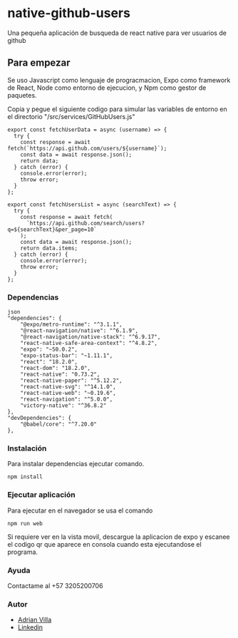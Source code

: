 # native-github-users

Una pequeña aplicación de busqueda de react native para ver usuarios de github

## Para empezar

Se uso Javascript como lenguaje de progracmacion, Expo como framework de React, Node como entorno de ejecucion, y Npm como gestor de paquetes.

Copia y pegue el siguiente codigo para simular las variables de entorno en el directorio "/src/services/GitHubUsers.js"

```
export const fetchUserData = async (username) => {
  try {
    const response = await fetch(`https://api.github.com/users/${username}`);
    const data = await response.json();
    return data;
  } catch (error) {
    console.error(error);
    throw error;
  }
};

export const fetchUsersList = async (searchText) => {
  try {
    const response = await fetch(
      `https://api.github.com/search/users?q=${searchText}&per_page=10`
    );
    const data = await response.json();
    return data.items;
  } catch (error) {
    console.error(error);
    throw error;
  }
};
```


### Dependencias

```
json
"dependencies": {
    "@expo/metro-runtime": "^3.1.1",
    "@react-navigation/native": "^6.1.9",
    "@react-navigation/native-stack": "^6.9.17",
    "react-native-safe-area-context": "^4.8.2",
    "expo": "~50.0.2",
    "expo-status-bar": "~1.11.1",
    "react": "18.2.0",
    "react-dom": "18.2.0",
    "react-native": "0.73.2",
    "react-native-paper": "^5.12.2",
    "react-native-svg": "^14.1.0",
    "react-native-web": "~0.19.6",
    "react-navigation": "^5.0.0",
    "victory-native": "^36.8.2"
},
"devDependencies": {
    "@babel/core": "^7.20.0"
},
```

### Instalación

Para instalar dependencias ejecutar comando.

```
npm install
```

### Ejecutar aplicación

Para ejecutar en el navegador se usa el comando

```
npm run web
```

Si requiere ver en la vista movil, descargue la aplicacion de expo y escanee el codigo qr que aparece en consola cuando esta ejecutandose el programa.

### Ayuda

Contactame al +57 3205200706

### Autor

- [Adrian Villa](https://adrian-villa-dev-portfolio.vercel.app/)
- [Linkedin](https://www.linkedin.com/in/adrian-villa-776783175/)
